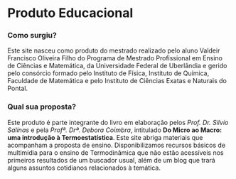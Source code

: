 # Produto Educacional

### Como surgiu?

Este site nasceu como produto do mestrado realizado pelo aluno Valdeir Francisco Oliveira Filho do Programa de Mestrado Profissional em Ensino de Ciências e Matemática, da Universidade Federal de Uberlândia e gerido pelo consórcio formado pelo Instituto de Física, Instituto de Química, Faculdade de Matemática e pelo Instituto de Ciências Exatas e Naturais do Pontal. 

### Qual sua proposta?

Este produto é parte integrante do livro em elaboração pelos _Prof. Dr. Silvio Salinas_ e pela _Profª. Drª. Debora Coimbra_, intitulado **Do Micro ao Macro: uma introdução à Termoestatística**. Este site abriga materiais que acompanham a proposta de ensino. Disponibilizamos recursos básicos de multimídia para o ensino de Termodinâmica que não estão acessíveis nos primeiros resultados de um buscador usual, além de um blog que trará alguns assuntos cotidianos relacionados à temática. 

